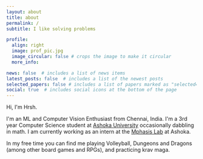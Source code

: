 ```yaml
---
layout: about
title: about
permalink: /
subtitle: I like solving problems

profile:
  align: right
  image: prof_pic.jpg
  image_circular: false # crops the image to make it circular
  more_info: 

news: false  # includes a list of news items
latest_posts: false  # includes a list of the newest posts
selected_papers: false # includes a list of papers marked as "selected={true}"
social: true  # includes social icons at the bottom of the page
---
```

Hi, I'm Hrsh.

I'm an ML and Computer Vision Enthusiast from Chennai, India. I'm a 3rd year Computer Science student at [Ashoka University](https://www.ashoka.edu.in/) occasionally dabbling in math. I am currently working as an intern at the [Mphasis Lab](https://ml2ct.ashoka.edu.in/en/) at Ashoka.

In my free time you can find me playing Volleyball, Dungeons and Dragons (among other board games and RPGs), and practicing krav maga.
